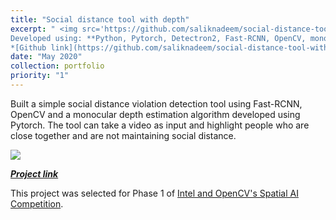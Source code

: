 ```yaml
---
title: "Social distance tool with depth"
excerpt: " <img src='https://github.com/saliknadeem/social-distance-tool-with-depth/raw/master/assets/sample_output.gif' style='width:2000px;'> | *Highlighting people in a crowd violating social distancing protocol using detection and depth. Using an unconstrained input video we can infer depth and detect people who are close together.* <br/> <br/> 
Developed using: **Python, Pytorch, Detectron2, Fast-RCNN, OpenCV, monocular depth estimation** <br> 
*[Github link](https://github.com/saliknadeem/social-distance-tool-with-depth)* "
date: "May 2020"
collection: portfolio
priority: "1"
---
```


Built a simple social distance violation detection tool using Fast-RCNN, OpenCV and a monocular depth estimation algorithm developed using Pytorch. The tool can take a video as input and highlight people who are close together and are not maintaining social distance.

<img src='https://github.com/saliknadeem/social-distance-tool-with-depth/raw/master/assets/sample_output.gif'>

***[Project link](https://github.com/saliknadeem/social-distance-tool-with-depth)***

This project was selected for Phase 1 of [Intel and OpenCV's Spatial AI Competition](https://opencv.org/announcing-the-opencv-spatial-ai-competition-sponsored-by-intel-phase-1-winners/).